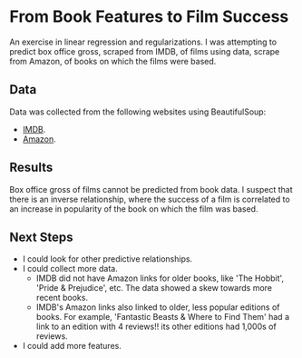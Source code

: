 # From Book Features to Film Success    
An exercise in linear regression and regularizations.  I was attempting to predict box office gross, scraped from IMDB, of films using data, scrape from Amazon, of books on which the films were based.      

## Data  
Data was collected from the following websites using BeautifulSoup:    
  * [IMDB](http://www.imdb.com/?ref_=nv_home).   
  * [Amazon](https://www.amazon.com/).   

## Results  
Box office gross of films cannot be predicted from book data. I suspect that there is an inverse relationship, where the success of a film is correlated to an increase in popularity of the book on which the film was based.  

## Next Steps  
  * I could look for other predictive relationships.   
  * I could collect more data.    
    * IMDB did not have Amazon links for older books, like 'The Hobbit', 'Pride & Prejudice', etc. The data showed a skew towards more recent books.  
    * IMDB's Amazon links also linked to older, less popular editions of books. For example, 'Fantastic Beasts & Where to Find Them' had a link to an edition with 4 reviews!! its other editions had 1,000s of reviews.  
  * I could add more features.   
